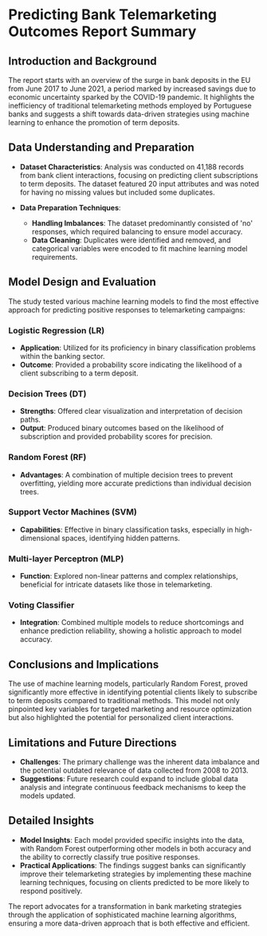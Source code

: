 # Predicting Bank Telemarketing Outcomes Report Summary

## Introduction and Background
The report starts with an overview of the surge in bank deposits in the EU from June 2017 to June 2021, a period marked by increased savings due to economic uncertainty sparked by the COVID-19 pandemic. It highlights the inefficiency of traditional telemarketing methods employed by Portuguese banks and suggests a shift towards data-driven strategies using machine learning to enhance the promotion of term deposits.

## Data Understanding and Preparation
- **Dataset Characteristics**: Analysis was conducted on 41,188 records from bank client interactions, focusing on predicting client subscriptions to term deposits. The dataset featured 20 input attributes and was noted for having no missing values but included some duplicates.
  
- **Data Preparation Techniques**:
  - **Handling Imbalances**: The dataset predominantly consisted of 'no' responses, which required balancing to ensure model accuracy.
  - **Data Cleaning**: Duplicates were identified and removed, and categorical variables were encoded to fit machine learning model requirements.

## Model Design and Evaluation
The study tested various machine learning models to find the most effective approach for predicting positive responses to telemarketing campaigns:

### Logistic Regression (LR)
- **Application**: Utilized for its proficiency in binary classification problems within the banking sector.
- **Outcome**: Provided a probability score indicating the likelihood of a client subscribing to a term deposit.

### Decision Trees (DT)
- **Strengths**: Offered clear visualization and interpretation of decision paths.
- **Output**: Produced binary outcomes based on the likelihood of subscription and provided probability scores for precision.

### Random Forest (RF)
- **Advantages**: A combination of multiple decision trees to prevent overfitting, yielding more accurate predictions than individual decision trees.

### Support Vector Machines (SVM)
- **Capabilities**: Effective in binary classification tasks, especially in high-dimensional spaces, identifying hidden patterns.

### Multi-layer Perceptron (MLP)
- **Function**: Explored non-linear patterns and complex relationships, beneficial for intricate datasets like those in telemarketing.

### Voting Classifier
- **Integration**: Combined multiple models to reduce shortcomings and enhance prediction reliability, showing a holistic approach to model accuracy.

## Conclusions and Implications
The use of machine learning models, particularly Random Forest, proved significantly more effective in identifying potential clients likely to subscribe to term deposits compared to traditional methods. This model not only pinpointed key variables for targeted marketing and resource optimization but also highlighted the potential for personalized client interactions.

## Limitations and Future Directions
- **Challenges**: The primary challenge was the inherent data imbalance and the potential outdated relevance of data collected from 2008 to 2013.
- **Suggestions**: Future research could expand to include global data analysis and integrate continuous feedback mechanisms to keep the models updated.

## Detailed Insights
- **Model Insights**: Each model provided specific insights into the data, with Random Forest outperforming other models in both accuracy and the ability to correctly classify true positive responses.
- **Practical Applications**: The findings suggest banks can significantly improve their telemarketing strategies by implementing these machine learning techniques, focusing on clients predicted to be more likely to respond positively.

The report advocates for a transformation in bank marketing strategies through the application of sophisticated machine learning algorithms, ensuring a more data-driven approach that is both effective and efficient.

